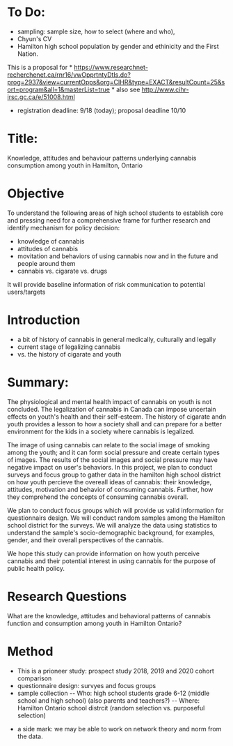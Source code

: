 # To Do:

- sampling:  sample size, how to select (where and who), 
- Chyun's CV 
- Hamilton high school population by gender and ethinicity and the First Nation.

This is a proposal for
	* https://www.researchnet-recherchenet.ca/rnr16/vwOpprtntyDtls.do?prog=2937&view=currentOpps&org=CIHR&type=EXACT&resultCount=25&sort=program&all=1&masterList=true
	* also see  http://www.cihr-irsc.gc.ca/e/51008.html

- registration deadline:  9/18 (today); proposal deadline 10/10

# Title:  
Knowledge, attitudes and behaviour patterns underlying cannabis consumption among youth in Hamilton, Ontario

# Objective

To understand the following areas of high school students to establish core and pressing need for a comprehensive frame for further research and identify mechanism for policy decision:
- knowledge of cannabis
- attitudes of cannabis
- movitation and behaviors of using cannabis now and in the future and people around them
- cannabis vs. cigarate vs. drugs

It will provide baseline information of risk communication to potential users/targets 

# Introduction

- a bit of history of cannabis in general medically, culturally and legally
- current stage of legalizing cannabis
- vs. the history of cigarate and youth

# Summary:

The physiological and mental health impact of cannabis on youth is not concluded.  The legalization of cannabis in Canada can impose uncertain effects on youth's health and their self-esteem.  The history of cigarate andn youth provides a lesson to how a society shall and can prepare for a better environment for the kids in a society where cannabis is legalized.

The image of using cannabis can relate to the social image of smoking among the youth; and it can form social pressure and create certain types of images.  The results of the social images and social pressure may have negative impact on user's behaviors.  In this project, we plan to conduct surveys and focus group to gather data in the hamilton high school district on how youth percieve the overeall ideas of cannabis:  their knowledge, attitudes, motivation and behavior of consuming cannabis.  Further, how they comprehend the concepts of consuming cannabis overall.

We plan to conduct focus groups which will provide us valid information for questionnairs design.  We will conduct random samples among the Hamilton school district for the surveys.  We will analyze the data using statistics to understand the sample's socio-demographic background, for examples, gender, and their overall perspectives of the cannabis.  

We hope this study can provide information on how youth perceive cannabis and their potential interest in using cannabis for the purpose of public health policy.


# Research Questions

What are the knowledge, attitudes and behavioral patterns of cannabis function and consumption among youth in Hamilton Ontario?

# Method

- This is a prioneer study:  prospect study 2018, 2019 and 2020 cohort comparison
- questionnaire design:  survyes and focus groups
- sample collection
-- Who: high school students grade 6-12 (middle school and high school) (also parents and teachers?)
-- Where:  Hamilton Ontario school distrcit (random selection vs. purposeful selection)

* a side mark:  we may be able to work on network theory and norm from the data.

# 
